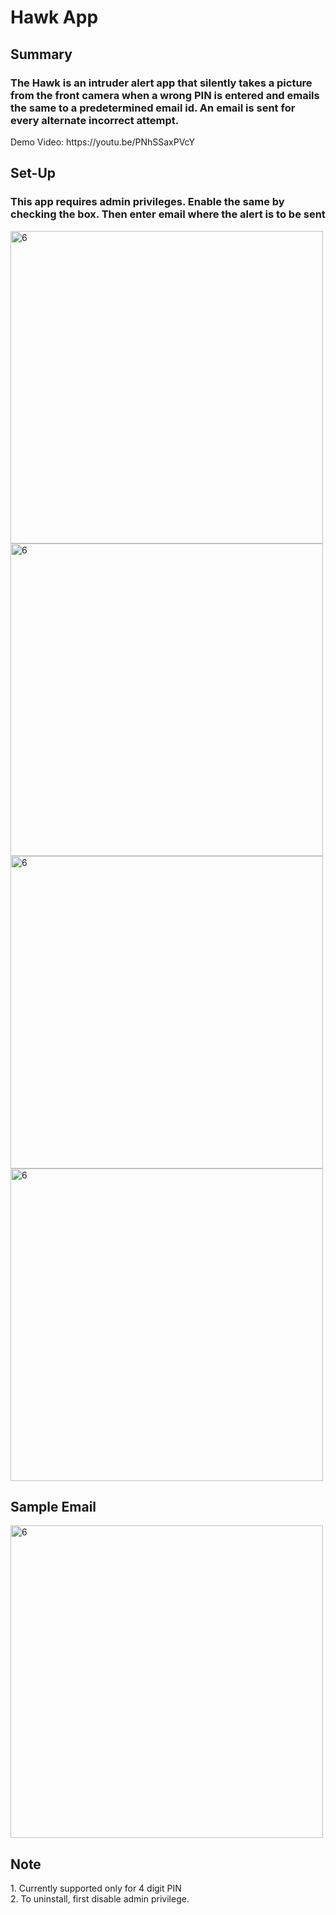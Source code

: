 <h1> Hawk App </h1>
<h2> Summary </h2>
<h3>The Hawk is an intruder alert app that silently takes a picture from the front camera when a wrong PIN is entered and emails the same to a predetermined email id. An email is sent for every alternate incorrect attempt.</h3>
<p>Demo Video: https://youtu.be/PNhSSaxPVcY </p>
<h2> Set-Up </h2>
<h3>This app requires admin privileges. Enable the same by checking the box. Then enter email where the alert is to be sent</h3>

<img width="500" alt="6" src="https://user-images.githubusercontent.com/67473215/105155922-31164400-5b31-11eb-8592-fe94fe7f18a7.jpg">

<img width="500" alt="6" src="https://user-images.githubusercontent.com/67473215/105156176-7cc8ed80-5b31-11eb-8607-938ca43fac73.jpg">

<img width="500" alt="6" src="https://user-images.githubusercontent.com/67473215/105157202-be0dcd00-5b32-11eb-90a1-f05f9ec846a0.jpg">

<img width="500" alt="6" src="https://user-images.githubusercontent.com/67473215/105157878-6a4fb380-5b33-11eb-8a01-bf5f6302f958.jpg">

<h2>Sample Email</h2>

<img width="500" alt="6" src="https://user-images.githubusercontent.com/67473215/105156414-d204ff00-5b31-11eb-804a-4ca0d3284f2b.PNG">

<h2>Note</h2>
1. Currently supported only for 4 digit PIN </br>
2. To uninstall, first disable admin privilege.
